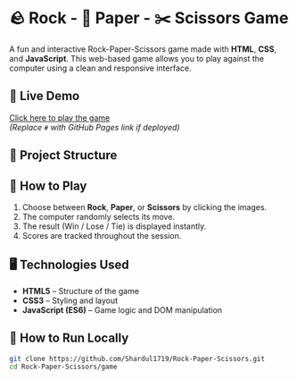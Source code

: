 # 🪨 Rock - 📄 Paper - ✂️ Scissors Game  
A fun and interactive Rock-Paper-Scissors game made with **HTML**, **CSS**, and **JavaScript**. This web-based game allows you to play against the computer using a clean and responsive interface.

## 🔗 Live Demo  
[Click here to play the game](#)  
*(Replace `#` with GitHub Pages link if deployed)*

## 📁 Project Structure  

## 🧠 How to Play  
1. Choose between **Rock**, **Paper**, or **Scissors** by clicking the images.  
2. The computer randomly selects its move.  
3. The result (Win / Lose / Tie) is displayed instantly.  
4. Scores are tracked throughout the session.

## 🖥️ Technologies Used  
- **HTML5** – Structure of the game  
- **CSS3** – Styling and layout  
- **JavaScript (ES6)** – Game logic and DOM manipulation

## 🚀 How to Run Locally  
```bash  
git clone https://github.com/Shardul1719/Rock-Paper-Scissors.git  
cd Rock-Paper-Scissors/game  
